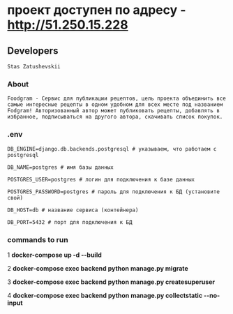 # проект доступен по адресу - http://51.250.15.228

## Developers 

    Stas Zatushevskii 

### About     

    Foodgram - Сервис для публикации рецептов, цель проекта объединить все самые интересные рецепты в одном удобном для всех месте под названием Fodgram! Авторизованный автор может публиковать рецепты, добавлять в избранное, подписываться на другого автора, скачивать список покупок.

### .env 

    DB_ENGINE=django.db.backends.postgresql # указываем, что работаем с postgresql 

    DB_NAME=postgres # имя базы данных 

    POSTGRES_USER=postgres # логин для подключения к базе данных 

    POSTGRES_PASSWORD=postgres # пароль для подключения к БД (установите свой) 

    DB_HOST=db # название сервиса (контейнера) 

    DB_PORT=5432 # порт для подключения к БД  


### commands to run 


1   __docker-compose up -d --build__ 


2   __docker-compose exec backend python manage.py migrate__ 

 
3   __docker-compose exec backend python manage.py createsuperuser__ 
 

4   __docker-compose exec backend python manage.py collectstatic --no-input__ 
